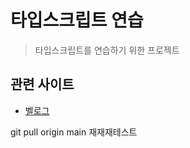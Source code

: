 # 타입스크립트 연습

> 타입스크립트를 연습하기 위한 프로젝트

## 관련 사이트

- [벨로그](https://velog.io/@gaebaribari/series/typescript)

git pull origin main 재재재테스트
